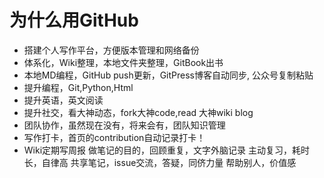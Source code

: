 # 为什么用GitHub
- 搭建个人写作平台，方便版本管理和网络备份
- 体系化，Wiki整理，本地文件夹整理，GitBook出书
- 本地MD编程，GitHub push更新，GitPress博客自动同步, 公众号复制粘贴
- 提升编程，Git,Python,Html
- 提升英语，英文阅读
- 提升社交，看大神动态，fork大神code,read 大神wiki blog
- 团队协作，虽然现在没有，将来会有，团队知识管理
- 写作打卡，首页的contribution自动记录打卡！
- Wiki定期写周报
做笔记的目的，回顾重复，文字外脑记录
主动复习，耗时长，自律高
共享笔记，issue交流，答疑，同侪力量
帮助别人，价值感